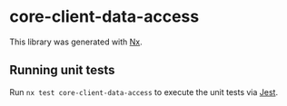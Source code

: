 # core-client-data-access

This library was generated with [Nx](https://nx.dev).

## Running unit tests

Run `nx test core-client-data-access` to execute the unit tests via [Jest](https://jestjs.io).
